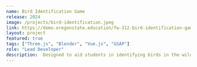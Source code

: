 ```yaml
---
name: Bird Identification Game
release: 2024
image: /projects/bird-identification.jpeg
link: https://demo.oregonstate.education/fw-312-bird-identification-game/#/game/wetland
layout: project
featured: true
tags: ["Three.js", "Blender", "Vue.js", "GSAP"]
role: "Lead Developer"
description:  Designed to aid students in identifying birds in the wild, this game features two immersive virtual environments - a forest and a wetland. Each environment is populated by 10 different bird species. Students explore these environments, listen to bird calls, and use a mini map to locate and photograph each species.
---
```

